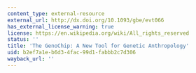 ```yaml
---
content_type: external-resource
external_url: http://dx.doi.org/10.1093/gbe/evt066
has_external_license_warning: true
license: https://en.wikipedia.org/wiki/All_rights_reserved
status: ''
title: 'The GenoChip: A New Tool for Genetic Anthropology'
uid: b2ef7a1e-b6d3-4fac-99d1-fabbb2c7d306
wayback_url: ''
---
```

